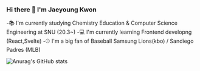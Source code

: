 ### Hi there 👋 I'm Jaeyoung Kwon

<!--
**jaylions/jaylions** is a ✨ _special_ ✨ repository because its `README.md` (this file) appears on your GitHub profile.

Here are some ideas to get you started:

- 🔭 I’m currently working on ...
- 🌱 I’m currently learning ...
- 👯 I’m looking to collaborate on ...
- 🤔 I’m looking for help with ...
- 💬 Ask me about ...
- 📫 How to reach me: ...
- 😄 Pronouns: ...
- ⚡ Fun fact: ...
-->

-📚 I'm currently studying Chemistry Education & Computer Science Engineering at SNU (20.3~)
-💻 I'm currently learning Frontend developng (React,Svelte)
-⚾ I'm a big fan of Baseball Samsung Lions(kbo) / Sandiego Padres (MLB)


![Anurag's GitHub stats](https://github-readme-stats.vercel.app/api?username=jaylions&show_icons=true&theme=radical)
